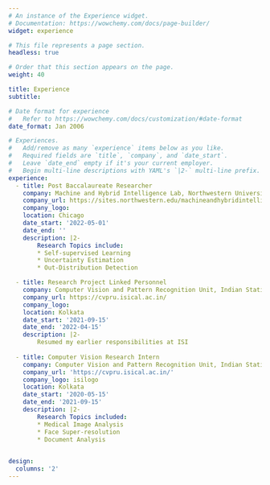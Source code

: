 ```yaml
---
# An instance of the Experience widget.
# Documentation: https://wowchemy.com/docs/page-builder/
widget: experience

# This file represents a page section.
headless: true

# Order that this section appears on the page.
weight: 40

title: Experience
subtitle:

# Date format for experience
#   Refer to https://wowchemy.com/docs/customization/#date-format
date_format: Jan 2006

# Experiences.
#   Add/remove as many `experience` items below as you like.
#   Required fields are `title`, `company`, and `date_start`.
#   Leave `date_end` empty if it's your current employer.
#   Begin multi-line descriptions with YAML's `|2-` multi-line prefix.
experience:
  - title: Post Baccalaureate Researcher
    company: Machine and Hybrid Intelligence Lab, Northwestern University
    company_url: https://sites.northwestern.edu/machineandhybridintelligence/people/
    company_logo: 
    location: Chicago
    date_start: '2022-05-01'
    date_end: ''
    description: |2-
        Research Topics include:
        * Self-supervised Learning
        * Uncertainty Estimation
        * Out-Distribution Detection

  - title: Research Project Linked Personnel
    company: Computer Vision and Pattern Recognition Unit, Indian Statistical Institute
    company_url: https://cvpru.isical.ac.in/
    company_logo: 
    location: Kolkata
    date_start: '2021-09-15'
    date_end: '2022-04-15'
    description: |2-
        Resumed my earlier responsibilities at ISI
        
  - title: Computer Vision Research Intern
    company: Computer Vision and Pattern Recognition Unit, Indian Statistical Institute
    company_url: 'https://cvpru.isical.ac.in/'
    company_logo: isilogo
    location: Kolkata
    date_start: '2020-05-15'
    date_end: '2021-09-15'
    description: |2-
        Research Topics included:
        * Medical Image Analysis
        * Face Super-resolution
        * Document Analysis
      

design:
  columns: '2'
---
```



